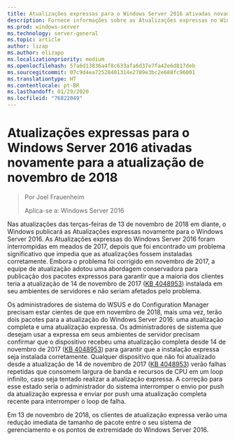 ```yaml
---
title: Atualizações expressas para o Windows Server 2016 ativadas novamente para a atualização de novembro de 2018
description: Fornece informações sobre as Atualizações expressas no Windows Server 2016
ms.prod: windows-server
ms.technology: server-general
ms.topic: article
author: lizap
ms.author: elizapo
ms.localizationpriority: medium
ms.openlocfilehash: 57a6d13836a4f8c633afa6d37e7fa42e6d817deb
ms.sourcegitcommit: 07c9d4ea72528401314e2789e3bc2e688fc96001
ms.translationtype: HT
ms.contentlocale: pt-BR
ms.lasthandoff: 01/29/2020
ms.locfileid: "76822049"
---
```

# <a name="express-updates-for-windows-server-2016-re-enabled-for-november-2018-update"></a>Atualizações expressas para o Windows Server 2016 ativadas novamente para a atualização de novembro de 2018

> Por Joel Frauenheim
> 
> Aplica-se a: Windows Server 2016

Nas atualizações das terças-feiras de 13 de novembro de 2018 em diante, o Windows publicará as Atualizações expressas novamente para o Windows Server 2016. As Atualizações expressas do Windows Server 2016 foram interrompidas em meados de 2017, depois que foi encontrado um problema significativo que impedia que as atualizações fossem instaladas corretamente. Embora o problema foi corrigido em novembro de 2017, a equipe de atualização adotou uma abordagem conservadora para publicação dos pacotes expressos para garantir que a maioria dos clientes teria a atualização de 14 de novembro de 2017 ([KB 4048953](https://support.microsoft.com/help/4048953/windows-10-update-kb4048953)) instalada em seu ambientes de servidores e não seriam afetados pelo problema.

Os administradores de sistema do WSUS e do Configuration Manager precisam estar cientes de que em novembro de 2018, mais uma vez, terão dois pacotes para a atualização do Windows Server 2016: uma atualização completa e uma atualização expressa. Os administradores de sistema que desejam usar a expressa em seus ambientes de servidor precisam confirmar que o dispositivo recebeu uma atualização completa desde 14 de novembro de 2017 ([KB 4048953](https://support.microsoft.com/help/4048953/windows-10-update-kb4048953)) para garantir que a instalação expressa seja instalada corretamente. Qualquer dispositivo que não foi atualizado desde a atualização de 14 de novembro de 2017 ([KB 4048953](https://support.microsoft.com/help/4048953/windows-10-update-kb4048953)) verão falhas repetidas que consomem largura de banda e recursos de CPU em um loop infinito, caso seja tentado realizar a atualização expressa.  A correção para esse estado seria o administrador do sistema interromper o envio por push da atualização expressa e enviar por push uma atualização completa recente para interromper o loop de falha.

Em 13 de novembro de 2018, os clientes de atualização expressa verão uma redução imediata de tamanho de pacote entre o seu sistema de gerenciamento e os pontos de extremidade do Windows Server 2016.  